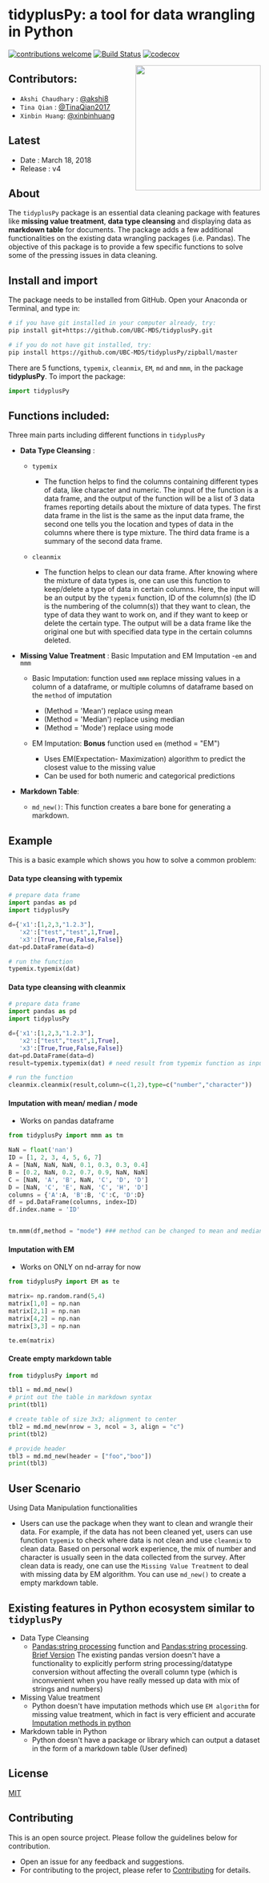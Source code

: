 
# **tidyplusPy**: a tool for data wrangling in Python



[![contributions welcome](https://img.shields.io/badge/contributions-welcome-brightgreen.svg?style=flat)](https://github.com/dwyl/esta/issues)
[![Build Status](https://travis-ci.org/UBC-MDS/tidyplusPy.svg?branch=master)](https://travis-ci.org/UBC-MDS/tidyplusPy)
[![codecov](https://codecov.io/gh/UBC-MDS/tidyplusPy/branch/master/graph/badge.svg)](https://codecov.io/gh/UBC-MDS/tidyplusPy)

<img src="pythonlogo.PNG" align="right" border="none" width="250" height="250"/>

## Contributors:

* `Akshi Chaudhary` : [@akshi8](https://github.com/akshi8)
* `Tina Qian` : [@TinaQian2017](https://github.com/TinaQian2017)
* `Xinbin Huang`: [@xinbinhuang](https://github.com/xinbinhuang)

## Latest


* Date : March 18, 2018
* Release : v4


## About

The `tidyplusPy` package is an essential data cleaning package with features like **missing value treatment**, **data type cleansing** and displaying data as **markdown table** for documents. The package adds a few additional functionalities on the existing data wrangling packages (i.e. Pandas). The objective of this package is to provide a few specific functions to solve some of the pressing issues in data cleaning.


## Install and import

The package needs to be installed from GitHub. Open your Anaconda or Terminal, and type in:

```bash
# if you have git installed in your computer already, try:
pip install git+https://github.com/UBC-MDS/tidyplusPy.git

# if you do not have git installed, try:
pip install https://github.com/UBC-MDS/tidyplusPy/zipball/master
```

There are 5 functions, `typemix`, `cleanmix`, `EM`, `md` and `mmm`, in the package **tidyplusPy**. To import the package:
```Python
import tidyplusPy
```

## Functions included:
Three main parts including different functions in `tidyplusPy`
- **Data Type Cleansing** :
  - `typemix`
    * The function helps to find the columns containing different types of data, like character and numeric. The input of the function is a data frame, and the output of the function will be a list of 3 data frames reporting details about the mixture of data types. The first data frame in the list is the same as the input data frame, the second one tells you the location and types of data in the columns where there is type mixture. The third data frame is a summary of the second data frame.

  - `cleanmix`
    * The function helps to clean our data frame. After knowing where the mixture of data types is, one can use this function to keep/delete a type of data in certain columns. Here, the input will be an output by the `typemix` function, ID of the column(s) (the ID is the numbering of the column(s)) that they want to clean, the type of data they want to work on, and if they want to keep or delete the certain type. The output will be a data frame like the original one but with specified data type in the certain columns deleted.

- **Missing Value Treatment** : Basic Imputation and EM Imputation -`em` and  `mmm`
    * Basic Imputation: function used `mmm` replace missing values in a column of a dataframe, or multiple columns of dataframe based on the `method` of imputation

      - (Method = 'Mean') replace using mean
      - (Method = 'Median') replace using median
      - (Method = 'Mode') replace using mode
    * EM Imputation: **Bonus** function used `em` (method = "EM")
      - Uses EM(Expectation- Maximization) algorithm to predict the closest value to the missing value
      - Can be used for both numeric and categorical predictions
- **Markdown Table**:
  - `md_new()`: This function creates a bare bone for generating a markdown.

## Example

This is a basic example which shows you how to solve a common problem:

#### Data type cleansing with typemix

```Python
# prepare data frame
import pandas as pd
import tidyplusPy

d={'x1':[1,2,3,"1.2.3"],
   'x2':["test","test",1,True],
   'x3':[True,True,False,False]}
dat=pd.DataFrame(data=d)

# run the function
typemix.typemix(dat)

```

#### Data type cleansing with cleanmix

```Python
# prepare data frame
import pandas as pd
import tidyplusPy

d={'x1':[1,2,3,"1.2.3"],
   'x2':["test","test",1,True],
   'x3':[True,True,False,False]}
dat=pd.DataFrame(data=d)
result=typemix.typemix(dat) # need result from typemix function as input

# run the function
cleanmix.cleanmix(result,column=c(1,2),type=c("number","character"))
```

#### Imputation with mean/ median / mode

* Works on pandas dataframe

```Python
from tidyplusPy import mmm as tm

NaN = float('nan')
ID = [1, 2, 3, 4, 5, 6, 7]
A = [NaN, NaN, NaN, 0.1, 0.3, 0.3, 0.4]
B = [0.2, NaN, 0.2, 0.7, 0.9, NaN, NaN]
C = [NaN, 'A', 'B', NaN, 'C', 'D', 'D']
D = [NaN, 'C', 'E', NaN, 'C', 'H', 'D']
columns = {'A':A, 'B':B, 'C':C, 'D':D}
df = pd.DataFrame(columns, index=ID)
df.index.name = 'ID'


tm.mmm(df,method = "mode") ### method can be changed to mean and median as well
```

#### Imputation with EM

* Works on ONLY on nd-array for now

```Python
from tidyplusPy import EM as te

matrix= np.random.rand(5,4)
matrix[1,0] = np.nan
matrix[2,1] = np.nan
matrix[4,2] = np.nan
matrix[3,3] = np.nan

te.em(matrix)
```

#### Create empty markdown table

```Python
from tidyplusPy import md

tbl1 = md.md_new()
# print out the table in markdown syntax
print(tbl1)

# create table of size 3x3; alignment to center
tbl2 = md.md_new(nrow = 3, ncol = 3, align = "c")
print(tbl2)

# provide header
tbl3 = md.md_new(header = ["foo","boo"])
print(tbl3)
```

## User Scenario

Using Data Manipulation functionalities

  * Users can use the package when they want to clean and wrangle their data. For example, if the data has not been cleaned yet, users can use function `typemix` to check where data is not clean and use `cleanmix` to clean data. Based on personal work experience, the mix of number and character is usually seen in the data collected from the survey. After clean data is ready, one can use the `Missing Value Treatment` to deal with missing data by EM algorithm. You can use `md_new()` to create a empty markdown table.


## Existing features in Python ecosystem similar to `tidyplusPy`

* Data Type Cleansing
  - [Pandas:string processing](http://pandas.pydata.org/pandas-docs/stable/missing_data.html#string-regular-expression-replacement) function and [Pandas:string processing](http://pandas.pydata.org/pandas-docs/stable/missing_data.html#string-regular-expression-replacement). [Brief Version](https://s3.amazonaws.com/assets.datacamp.com/blog_assets/Python_Pandas_Cheat_Sheet_2.pdf) The existing pandas version doesn't have a functionality to explicitly perform string processing/datatype conversion without affecting the overall column type (which is inconvenient when you have really messed up data with mix of strings and numbers)
* Missing Value treatment
  - Python doesn't have imputation methods which use `EM algorithm` for missing value treatment, which in fact is very efficient and accurate [Imputation methods in python](http://scikit-learn.org/stable/modules/generated/sklearn.preprocessing.Imputer.html#sklearn.preprocessing.Imputer)
* Markdown table in Python
  * Python doesn't have a package or library which can output a dataset in the form of a markdown table (User defined)

## License
[MIT](LICENSE.md)

## Contributing
This is an open source project. Please follow the guidelines below for contribution.
  - Open an issue for any feedback and suggestions.
  - For contributing to the project, please refer to [Contributing](CONTRIBUTING.md) for details.
